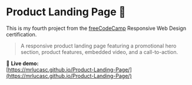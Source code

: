 # Product Landing Page 🚀

This is my fourth project from the [freeCodeCamp](https://www.freecodecamp.org/) Responsive Web Design certification.

> A responsive product landing page featuring a promotional hero section, product features, embedded video, and a call-to-action.

🔗 **Live demo:**  
[https://mrlucasc.github.io/Product-Landing-Page/](https://mrlucasc.github.io/Product-Landing-Page/)

